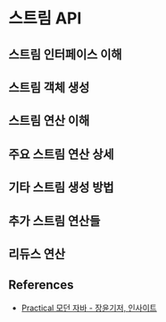 # 스트림 API

## 스트림 인터페이스 이해

## 스트림 객체 생성

## 스트림 연산 이해

## 주요 스트림 연산 상세

## 기타 스트림 생성 방법

## 추가 스트림 연산들

## 리듀스 연산

## References

* [Practical 모던 자바 - 장윤기저, 인사이트](http://www.kyobobook.co.kr/product/detailViewKor.laf?ejkGb=KOR&mallGb=KOR&barcode=9788966262755&orderClick=LAG&Kc=)
